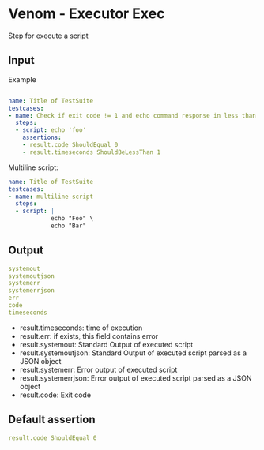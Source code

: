 # Venom - Executor Exec

Step for execute a script


## Input

Example

```yaml

name: Title of TestSuite
testcases:
- name: Check if exit code != 1 and echo command response in less than 1s
  steps:
  - script: echo 'foo'
    assertions:
    - result.code ShouldEqual 0
    - result.timeseconds ShouldBeLessThan 1

```

Multiline script:

```yaml
name: Title of TestSuite
testcases:
- name: multiline script
  steps:
  - script: |
            echo "Foo" \
            echo "Bar"
```

## Output

```yaml
systemout
systemoutjson
systemerr
systemerrjson
err
code
timeseconds
```

- result.timeseconds: time of execution
- result.err: if exists, this field contains error
- result.systemout: Standard Output of executed script
- result.systemoutjson: Standard Output of executed script parsed as a JSON object
- result.systemerr: Error output of executed script
- result.systemerrjson: Error output of executed script parsed as a JSON object
- result.code: Exit code

## Default assertion

```yaml
result.code ShouldEqual 0
```
